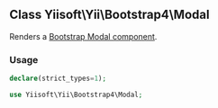## Class Yiisoft\Yii\Bootstrap4\Modal
Renders a [Bootstrap Modal component](https://getbootstrap.com/docs/4.5/components/modal/).

### Usage

```php
declare(strict_types=1);

use Yiisoft\Yii\Bootstrap4\Modal;
```
